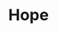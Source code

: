 ---
pid: NS82
title: Hope
location_transcription: In this park Norris Square
zipcode: '19133'
outside_phl: 
neighborhood: Fairhill,North Philadelphia
age: '14'
age_range: 13-19
instagram: 
image_file_name: NS_82.jpg
proposal_transcription: HOPE statue or the All Live Matter statue
topic: Inclusivity,Uplifting,Love
topic_summary: 0, 0, 0
type: Sculpture Statue
keywords_other: 
credit: Dominique
image_labels: 
twitter: 
facebook: 
permalink: "/monuments/ns82/"
layout: item-page
---